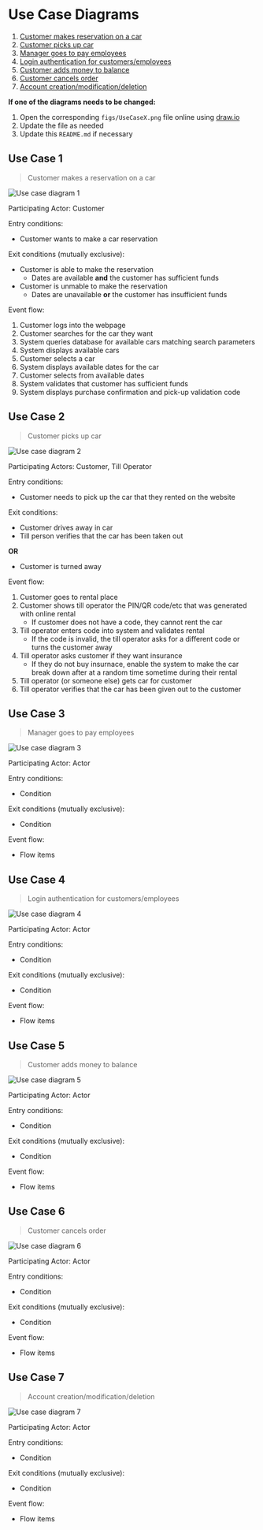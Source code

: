 # Use Case Diagrams

1. [Customer makes reservation on a car](#use-case-1)
2. [Customer picks up car](#use-case-2)
3. [Manager goes to pay employees](#use-case-3)
4. [Login authentication for customers/employees](#use-case-4)
5. [Customer adds money to balance](#use-case-5)
6. [Customer cancels order](#use-case-6)
7. [Account creation/modification/deletion](#use-case-7)

**If one of the diagrams needs to be changed:**
1. Open the corresponding `figs/UseCaseX.png` file online using [draw.io](https://draw.io)
2. Update the file as needed
3. Update this `README.md` if necessary

## Use Case 1

> Customer makes a reservation on a car

![Use case diagram 1](figs/UseCase1.png)

Participating Actor: Customer

Entry conditions:
- Customer wants to make a car reservation

Exit conditions (mutually exclusive):
- Customer is able to make the reservation
    - Dates are available **and** the customer has sufficient funds
- Customer is unmable to make the reservation
    - Dates are unavailable **or** the customer has insufficient funds

Event flow:
1. Customer logs into the webpage
2. Customer searches for the car they want
3. System queries database for available cars matching search parameters
4. System displays available cars
5. Customer selects a car
6. System displays available dates for the car
7. Customer selects from available dates
8. System validates that customer has sufficient funds
9. System displays purchase confirmation and pick-up validation code

## Use Case 2

> Customer picks up car

![Use case diagram 2](figs/UseCase2.png)

Participating Actors: Customer, Till Operator

Entry conditions:
- Customer needs to pick up the car that they rented on the website

Exit conditions:
- Customer drives away in car
- Till person verifies that the car has been taken out

**OR**
- Customer is turned away

Event flow:
1. Customer goes to rental place
1. Customer shows till operator the PIN/QR code/etc that was generated with online rental
	- If customer does not have a code, they cannot rent the car
2. Till operator enters code into system and validates rental
	- If the code is invalid, the till operator asks for a different code or turns the customer away
3. Till operator asks customer if they want insurance
	- If they do not buy insurnace, enable the system to make the car break down after at a random time sometime during their rental
4. Till operator (or someone else) gets car for customer
5. Till operator verifies that the car has been given out to the customer

## Use Case 3

> Manager goes to pay employees

![Use case diagram 3](figs/UseCase3.png)

Participating Actor: Actor

Entry conditions:
- Condition

Exit conditions (mutually exclusive):
- Condition

Event flow:
- Flow items

## Use Case 4

> Login authentication for customers/employees

![Use case diagram 4](figs/UseCase4.png)

Participating Actor: Actor

Entry conditions:
- Condition

Exit conditions (mutually exclusive):
- Condition

Event flow:
- Flow items

## Use Case 5

> Customer adds money to balance

![Use case diagram 5](figs/UseCase5.png)

Participating Actor: Actor

Entry conditions:
- Condition

Exit conditions (mutually exclusive):
- Condition

Event flow:
- Flow items

## Use Case 6

> Customer cancels order

![Use case diagram 6](figs/UseCase6.png)

Participating Actor: Actor

Entry conditions:
- Condition

Exit conditions (mutually exclusive):
- Condition

Event flow:
- Flow items

## Use Case 7

> Account creation/modification/deletion

![Use case diagram 7](figs/UseCase7.png)

Participating Actor: Actor

Entry conditions:
- Condition

Exit conditions (mutually exclusive):
- Condition

Event flow:
- Flow items

